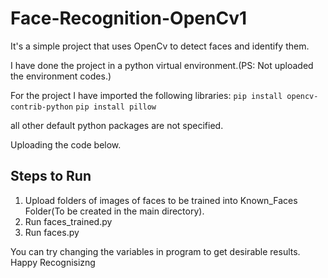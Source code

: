 # Face-Recognition-OpenCv1

It's a simple project that uses OpenCv to detect faces and identify them.

I have done the project in a python virtual environment.(PS: Not uploaded the environment codes.)

For the project I have imported the following libraries:
  `pip install opencv-contrib-python`
  `pip install pillow`
 
all other default python packages are not specified.

Uploading the code below.

## Steps to Run
1. Upload folders of images of faces to be trained into Known_Faces Folder(To be created in the main directory).
2. Run faces_trained.py
3. Run faces.py


You can try changing the variables in program to get desirable results.
Happy Recognisizng

